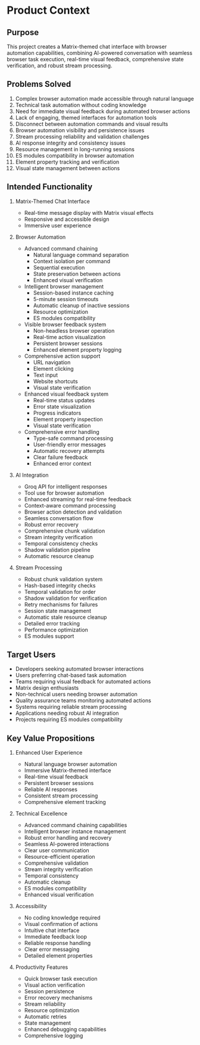 # Product Context

## Purpose
This project creates a Matrix-themed chat interface with browser automation capabilities, combining AI-powered conversation with seamless browser task execution, real-time visual feedback, comprehensive state verification, and robust stream processing.

## Problems Solved
1. Complex browser automation made accessible through natural language
2. Technical task automation without coding knowledge
3. Need for immediate visual feedback during automated browser actions
4. Lack of engaging, themed interfaces for automation tools
5. Disconnect between automation commands and visual results
6. Browser automation visibility and persistence issues
7. Stream processing reliability and validation challenges
8. AI response integrity and consistency issues
9. Resource management in long-running sessions
10. ES modules compatibility in browser automation
11. Element property tracking and verification
12. Visual state management between actions

## Intended Functionality
1. Matrix-Themed Chat Interface
   - Real-time message display with Matrix visual effects
   - Responsive and accessible design
   - Immersive user experience

2. Browser Automation
   - Advanced command chaining
     - Natural language command separation
     - Context isolation per command
     - Sequential execution
     - State preservation between actions
     - Enhanced visual verification
   - Intelligent browser management
     - Session-based instance caching
     - 5-minute session timeouts
     - Automatic cleanup of inactive sessions
     - Resource optimization
     - ES modules compatibility
   - Visible browser feedback system
     - Non-headless browser operation
     - Real-time action visualization
     - Persistent browser sessions
     - Enhanced element property logging
   - Comprehensive action support
     - URL navigation
     - Element clicking
     - Text input
     - Website shortcuts
     - Visual state verification
   - Enhanced visual feedback system
     - Real-time status updates
     - Error state visualization
     - Progress indicators
     - Element property inspection
     - Visual state verification
   - Comprehensive error handling
     - Type-safe command processing
     - User-friendly error messages
     - Automatic recovery attempts
     - Clear failure feedback
     - Enhanced error context

3. AI Integration
   - Groq API for intelligent responses
   - Tool use for browser automation
   - Enhanced streaming for real-time feedback
   - Context-aware command processing
   - Browser action detection and validation
   - Seamless conversation flow
   - Robust error recovery
   - Comprehensive chunk validation
   - Stream integrity verification
   - Temporal consistency checks
   - Shadow validation pipeline
   - Automatic resource cleanup

4. Stream Processing
   - Robust chunk validation system
   - Hash-based integrity checks
   - Temporal validation for order
   - Shadow validation for verification
   - Retry mechanisms for failures
   - Session state management
   - Automatic stale resource cleanup
   - Detailed error tracking
   - Performance optimization
   - ES modules support

## Target Users
- Developers seeking automated browser interactions
- Users preferring chat-based task automation
- Teams requiring visual feedback for automated actions
- Matrix design enthusiasts
- Non-technical users needing browser automation
- Quality assurance teams monitoring automated actions
- Systems requiring reliable stream processing
- Applications needing robust AI integration
- Projects requiring ES modules compatibility

## Key Value Propositions
1. Enhanced User Experience
   - Natural language browser automation
   - Immersive Matrix-themed interface
   - Real-time visual feedback
   - Persistent browser sessions
   - Reliable AI responses
   - Consistent stream processing
   - Comprehensive element tracking

2. Technical Excellence
   - Advanced command chaining capabilities
   - Intelligent browser instance management
   - Robust error handling and recovery
   - Seamless AI-powered interactions
   - Clear user communication
   - Resource-efficient operation
   - Comprehensive validation
   - Stream integrity verification
   - Temporal consistency
   - Automatic cleanup
   - ES modules compatibility
   - Enhanced visual verification

3. Accessibility
   - No coding knowledge required
   - Visual confirmation of actions
   - Intuitive chat interface
   - Immediate feedback loop
   - Reliable response handling
   - Clear error messaging
   - Detailed element properties

4. Productivity Features
   - Quick browser task execution
   - Visual action verification
   - Session persistence
   - Error recovery mechanisms
   - Stream reliability
   - Resource optimization
   - Automatic retries
   - State management
   - Enhanced debugging capabilities
   - Comprehensive logging

